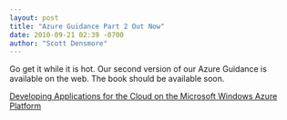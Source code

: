 ```yaml
---
layout: post
title: "Azure Guidance Part 2 Out Now"
date: 2010-09-21 02:39 -0700
author: "Scott Densmore"
---
```


Go get it while it is hot. Our second version of our Azure Guidance is available on the web. The book should be available soon.

[Developing Applications for the Cloud on the Microsoft Windows Azure Platform](http://msdn.microsoft.com/en-us/library/ff966499.aspx)